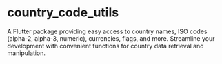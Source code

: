 # country_code_utils
A Flutter package providing easy access to country names, ISO codes (alpha-2, alpha-3, numeric), currencies, flags, and more. Streamline your development with convenient functions for country data retrieval and manipulation.
